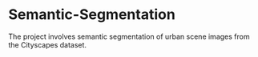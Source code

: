 # Semantic-Segmentation
The project involves semantic segmentation of urban scene images from the Cityscapes dataset.
